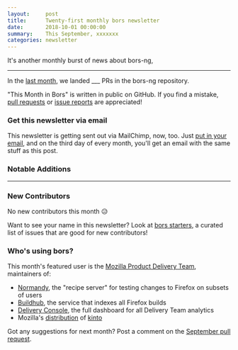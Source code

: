 ```yaml
---
layout:     post
title:      Twenty-first monthly bors newsletter
date:       2018-10-01 00:00:00
summary:    This September, xxxxxxx
categories: newsletter
---
```


It's another monthly burst of news about bors-ng,
___

In the [last month](https://github.com/bors-ng/bors-ng/pulls?utf8=%E2%9C%93&q=is%3Apr%20is%3Aclosed%20closed%3A2018-09-01..2018-09-30),
we landed ___ PRs in the bors-ng repository.

"This Month in Bors" is written in public on GitHub.
If you find a mistake, [pull requests] or [issue reports] are appreciated!

[pull requests]: https://github.com/bors-ng/bors-ng.github.io/pulls
[issue reports]: https://github.com/bors-ng/bors-ng.github.io/issues


### Get this newsletter via email

This newsletter is getting sent out via MailChimp, now, too.
Just [put in your email](#mailing-list),
and on the third day of every month,
you'll get an email with the same stuff as this post.


### Notable Additions

___


### New Contributors

No new contributors this month 😥

Want to see your name in this newsletter? Look at [bors starters](https://bors.tech/starters/), a curated list of issues that are good for new contributors!


### Who's using bors?

This month's featured user is the [Mozilla Product Delivery Team](https://github.com/mozilla/product-delivery), maintainers of:

* [Normandy](https://github.com/mozilla/normandy), the "recipe server" for testing changes to Firefox on subsets of users
* [Buildhub](https://github.com/mozilla/buildhub2), the service that indexes all Firefox builds
* [Delivery Console](https://github.com/mozilla/delivery-console), the full dashboard for all Delivery Team analytics
* Mozilla's [distribution](https://github.com/mozilla-services/kinto-dist) of [kinto](https://github.com/Kinto/kinto)

Got any suggestions for next month?
Post a comment on the [September pull request](https://github.com/bors-ng/bors-ng.github.io/pull/___).
